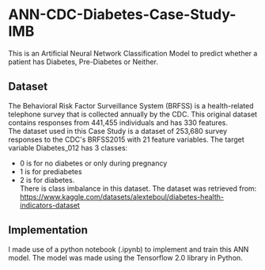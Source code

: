 # ANN-CDC-Diabetes-Case-Study-IMB
This is an Artificial Neural Network Classification Model to predict whether a patient has Diabetes, Pre-Diabetes or Neither.

## Dataset
The Behavioral Risk Factor Surveillance System (BRFSS) is a health-related telephone survey that is collected annually by the CDC. This original dataset contains responses from 441,455 individuals and has 330 features.  
The dataset used in this Case Study is a dataset of 253,680 survey responses to the CDC's BRFSS2015 with 21 feature variables. The target variable Diabetes_012 has 3 classes:  
* 0 is for no diabetes or only during pregnancy
* 1 is for prediabetes
* 2 is for diabetes.  
There is class imbalance in this dataset.
The dataset was retrieved from:
https://www.kaggle.com/datasets/alexteboul/diabetes-health-indicators-dataset

## Implementation
I made use of a python notebook (.ipynb) to implement and train this ANN model. The model was made using the Tensorflow 2.0 library in Python.
